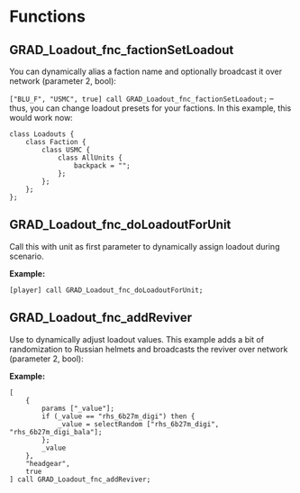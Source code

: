 # Functions

## GRAD_Loadout_fnc_factionSetLoadout

You can dynamically alias a faction name and optionally broadcast it over network (parameter 2, bool):

`["BLU_F", "USMC", true] call GRAD_Loadout_fnc_factionSetLoadout;` – thus, you can change loadout presets for your factions. In this example, this would work now:

```
class Loadouts {
    class Faction {
        class USMC {
            class AllUnits {
                backpack = "";
            };
        };
    };
};
```

## GRAD_Loadout_fnc_doLoadoutForUnit

Call this with unit as first parameter to dynamically assign loadout during scenario.

**Example:**

```sqf
[player] call GRAD_Loadout_fnc_doLoadoutForUnit;
```

## GRAD_Loadout_fnc_addReviver

Use to dynamically adjust loadout values. This example adds a bit of randomization to Russian helmets and broadcasts the reviver over network (parameter 2, bool):

**Example:**

```sqf
[
    {
        params ["_value"];
        if (_value == "rhs_6b27m_digi") then {
            _value = selectRandom ["rhs_6b27m_digi", "rhs_6b27m_digi_bala"];
        };
        _value
    },
    "headgear",
    true
] call GRAD_Loadout_fnc_addReviver;
```
